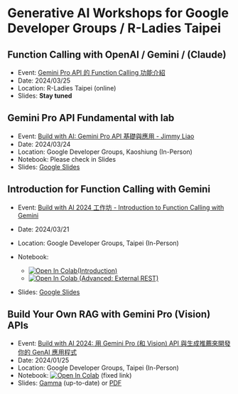 # Generative AI Workshops for Google Developer Groups / R-Ladies Taipei

## Function Calling with OpenAI / Gemini / (Claude)
- Event: [Gemini Pro API 的 Function Calling 功能介紹](https://www.accupass.com/event/2402291451562052044672)
- Date: 2024/03/25
- Location: R-Ladies Taipei (online)
- Slides: **Stay tuned**


## Gemini Pro API Fundamental with lab
- Event: [Build with AI: Gemini Pro API 基礎與應用 - Jimmy Liao](https://gdg.community.dev/events/details/google-gdg-kaohsiung-presents-build-with-ai-kaohsiung-2024-san-yue-shi-zhan/)
- Date: 2024/03/24
- Location: Google Developer Groups, Kaoshiung (In-Person)
- Notebook: Please check in Slides
- Slides: <a href="https://docs.google.com/presentation/d/1qnNAhYq3gfsWMdwiz8yBrJZQsEH4gS7Ztrl_4ort_W0/edit?usp=sharing" target="_blank">Google Slides</a>


## Introduction for Function Calling with Gemini

- Event: [Build with AI 2024 工作坊 - Introduction to Function Calling with Gemini](https://gdg.community.dev/events/details/google-gdg-taipei-presents-build-with-ai-2024-gong-zuo-fang-introduction-to-function-calling-with-gemini/)
- Date: 2024/03/21
- Location: Google Developer Groups, Taipei (In-Person)
- Notebook: 
    - <a target="_blank" href="https://colab.research.google.com/github/jimmyliao/genai-gdg/blob/main/gemini/function-calling/intro_function_calling.ipynb"><img src="https://colab.research.google.com/assets/colab-badge.svg" alt="Open In Colab"/>(Introduction)</a>
    - <a target="_blank" href="https://colab.research.google.com/github/jimmyliao/genai-gdg/blob/main/gemini/function-calling/function_calling_rest.ipynb"><img src="https://colab.research.google.com/assets/colab-badge.svg" alt="Open In Colab"/> (Advanced: External REST)</a>

- Slides: <a href="https://docs.google.com/presentation/d/1O4CzfzSwlBPCEITtW8UdE-9cgbZ0pk8V7yxmHRYpadw/edit?usp=sharing" target="_blank">Google Slides</a>


## Build Your Own RAG with Gemini Pro (Vision) APIs
- Event: [Build with AI 2024: 用 Gemini Pro (和 Vision) API 與生成推薦來開發你的 GenAI 應用程式](https://gdg.community.dev/events/details/google-gdg-taipei-presents-yong-gemini-pro-he-vision-api-yu-sheng-cheng-tui-jian-lai-kai-fa-ni-de-genai-ying-yong-cheng-shi/)
- Date: 2024/01/25
- Location: Google Developer Groups, Taipei (In-Person)
- Notebook: <a target="_blank" href="https://colab.research.google.com/github/jimmyliao/genai-gdg/blob/main/gemini/rag-intro/gemini-lmm.ipynb"><img src="https://colab.research.google.com/assets/colab-badge.svg" alt="Open In Colab"/></a> (fixed link)
- Slides: [Gamma](https://gamma.app/public/GeminiWorkshop-RAG-g0zr4kokl6uragh) (up-to-date) or [PDF](https://github.com/jimmyliao/genai-gdg/blob/main/slides/GeminiWorkshop-GDG-TPE-20240125.pdf)
